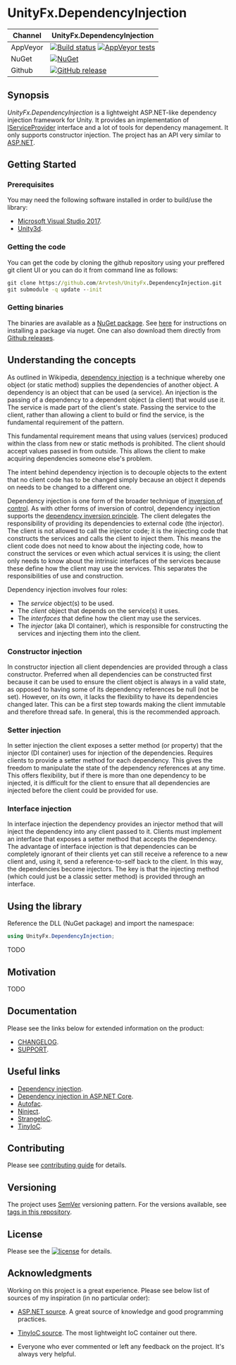 # UnityFx.DependencyInjection

Channel  | UnityFx.DependencyInjection |
---------|---------------|
AppVeyor | [![Build status](https://ci.appveyor.com/api/projects/status/hfmq9vow53al7tpd/branch/master?svg=true)](https://ci.appveyor.com/project/Arvtesh/unityfx-dependencyinjection/branch/master) [![AppVeyor tests](https://img.shields.io/appveyor/tests/Arvtesh/unityFx-dependencyinjection.svg)](https://ci.appveyor.com/project/Arvtesh/unityfx-dependencyinjection/build/tests)
NuGet | [![NuGet](https://img.shields.io/nuget/v/UnityFx.DependencyInjection.svg)](https://www.nuget.org/packages/UnityFx.DependencyInjection)
Github | [![GitHub release](https://img.shields.io/github/release/Arvtesh/UnityFx.DependencyInjection.svg?logo=github)](https://github.com/Arvtesh/UnityFx.DependencyInjection/releases)

## Synopsis

*UnityFx.DependencyInjection* is a lightweight ASP.NET-like dependency injection framework for Unity. It provides an implementation of [IServiceProvider](https://docs.microsoft.com/en-us/dotnet/api/system.iserviceprovider) interface and a lot of tools for dependency management. It only supports constructor injection. The project has an API very similar to [ASP.NET](https://docs.microsoft.com/en-us/aspnet/core/fundamentals/dependency-injection).

## Getting Started
### Prerequisites
You may need the following software installed in order to build/use the library:
- [Microsoft Visual Studio 2017](https://www.visualstudio.com/vs/community/).
- [Unity3d](https://store.unity.com/).

### Getting the code
You can get the code by cloning the github repository using your preffered git client UI or you can do it from command line as follows:
```cmd
git clone https://github.com/Arvtesh/UnityFx.DependencyInjection.git
git submodule -q update --init
```
### Getting binaries
The binaries are available as a [NuGet package](https://www.nuget.org/packages/UnityFx.DependencyInjection). See [here](http://docs.nuget.org/docs/start-here/using-the-package-manager-console) for instructions on installing a package via nuget. One can also download them directly from [Github releases](https://github.com/Arvtesh/UnityFx.DependencyInjection/releases).

## Understanding the concepts
As outlined in Wikipedia, [dependency injection](https://en.wikipedia.org/wiki/Dependency_injection) is a technique whereby one object (or static method) supplies the dependencies of another object. A dependency is an object that can be used (a service). An injection is the passing of a dependency to a dependent object (a client) that would use it. The service is made part of the client's state. Passing the service to the client, rather than allowing a client to build or find the service, is the fundamental requirement of the pattern.

This fundamental requirement means that using values (services) produced within the class from new or static methods is prohibited. The client should accept values passed in from outside. This allows the client to make acquiring dependencies someone else's problem.

The intent behind dependency injection is to decouple objects to the extent that no client code has to be changed simply because an object it depends on needs to be changed to a different one.

Dependency injection is one form of the broader technique of [inversion of control](https://en.wikipedia.org/wiki/Inversion_of_control). As with other forms of inversion of control, dependency injection supports the [dependency inversion principle](https://en.wikipedia.org/wiki/Dependency_inversion_principle). The client delegates the responsibility of providing its dependencies to external code (the injector). The client is not allowed to call the injector code; it is the injecting code that constructs the services and calls the client to inject them. This means the client code does not need to know about the injecting code, how to construct the services or even which actual services it is using; the client only needs to know about the intrinsic interfaces of the services because these define how the client may use the services. This separates the responsibilities of use and construction. 

Dependency injection involves four roles:
* The *service* object(s) to be used.
* The *client* object that depends on the service(s) it uses.
* The *interfaces* that define how the client may use the services.
* The *injector* (aka DI container), which is responsible for constructing the services and injecting them into the client.

### Constructor injection
In constructor injection all client dependencies are provided through a class constructor. Preferred when all dependencies can be constructed first because it can be used to ensure the client object is always in a valid state, as opposed to having some of its dependency references be null (not be set). However, on its own, it lacks the flexibility to have its dependencies changed later. This can be a first step towards making the client immutable and therefore thread safe. In general, this is the recommended approach.

### Setter injection
In setter injection the client exposes a setter method (or property) that the injector (DI container) uses for injection of the dependencies. Requires clients to provide a setter method for each dependency. This gives the freedom to manipulate the state of the dependency references at any time. This offers flexibility, but if there is more than one dependency to be injected, it is difficult for the client to ensure that all dependencies are injected before the client could be provided for use.

### Interface injection
In interface injection the dependency provides an injector method that will inject the dependency into any client passed to it. Clients must implement an interface that exposes a setter method that accepts the dependency. The advantage of interface injection is that dependencies can be completely ignorant of their clients yet can still receive a reference to a new client and, using it, send a reference-to-self back to the client. In this way, the dependencies become injectors. The key is that the injecting method (which could just be a classic setter method) is provided through an interface.

## Using the library
Reference the DLL (NuGet package) and import the namespace:
```csharp
using UnityFx.DependencyInjection;
```
TODO

## Motivation
TODO

## Documentation
Please see the links below for extended information on the product:
- [CHANGELOG](CHANGELOG.md).
- [SUPPORT](.github/SUPPORT.md).

## Useful links
- [Dependency injection](https://en.wikipedia.org/wiki/Dependency_injection).
- [Dependency injection in ASP.NET Core](https://docs.microsoft.com/en-us/aspnet/core/fundamentals/dependency-injection).
- [Autofac](https://github.com/autofac/Autofac).
- [Ninject](https://github.com/ninject/ninject).
- [StrangeIoC](https://github.com/strangeioc/strangeioc).
- [TinyIoC](https://github.com/grumpydev/TinyIoC).

## Contributing
Please see [contributing guide](.github/CONTRIBUTING.md) for details.

## Versioning
The project uses [SemVer](https://semver.org/) versioning pattern. For the versions available, see [tags in this repository](https://github.com/Arvtesh/UnityFx.DependencyInjection/tags).

## License
Please see the [![license](https://img.shields.io/github/license/Arvtesh/UnityFx.DependencyInjection.svg)](LICENSE.md) for details.

## Acknowledgments
Working on this project is a great experience. Please see below list of sources of my inspiration (in no particular order):
* [ASP.NET source](https://github.com/aspnet/DependencyInjection). A great source of knowledge and good programming practices.
- [TinyIoC source](https://github.com/grumpydev/TinyIoC). The most lightweight IoC container out there.
* Everyone who ever commented or left any feedback on the project. It's always very helpful.
